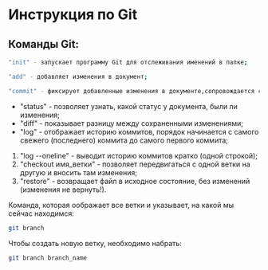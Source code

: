 # Инструкция по Git

## Команды Git:
```sh
"init" - запускает программу Git для отслеживания именений в папке;
```
```sh
"add" - добавляет изменения в документ;
```
```sh
"commit" - фиксирует добавленные изменения в документе,сопровождается сообщением;
 ```

* "status" - позволяет узнать, какой статус у документа, были ли изменения;
* "diff" - показывает разницу между сохраненными изменениями;
* "log" - отображает историю коммитов, порядок начинается с самого свежего (последнего) коммита до самого первого коммита;

1. "log --oneline" - выводит историю коммитов кратко (одной строкой);
2. "checkout имя_ветки" - позволяет передвигаться с одной ветки на другую и вносить там изменения;
3. "restore" - возвращает файл в исходное состояние, без изменений (изменения не вернуть!).

Команда, которая оображает все ветки и указывает, на какой мы сейчас находимся:
```sh
git branch
```
Чтобы создать новую ветку, необходимо набрать:
```sh
git branch branch_name
```
